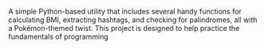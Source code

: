 
A simple Python-based utility that includes several handy functions for calculating BMI, extracting hashtags, and checking for palindromes, all with a Pokémon-themed twist. This project is designed to help practice the fundamentals of programming
